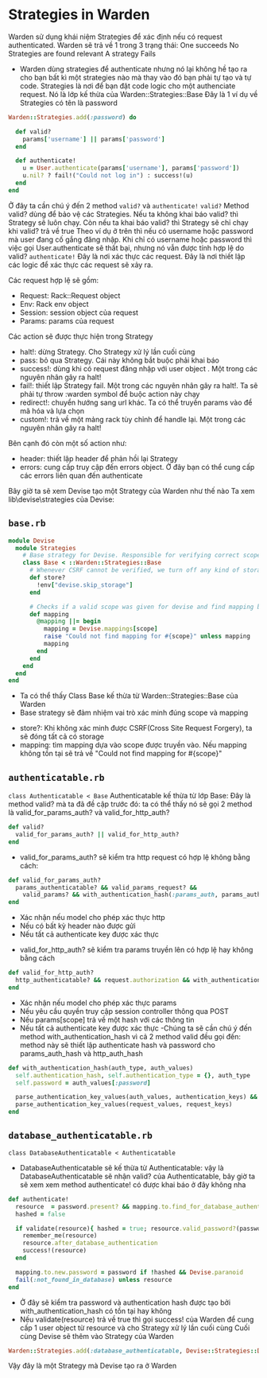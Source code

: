 # Strategies in Warden

Warden sử dụng khái niệm Strategies để xác định nếu có request authenticated. Warden sẽ trả về 1 trong 3 trạng thái:
One succeeds
No Strategies are found relevant
A strategy Fails
* Warden dùng strategies để authenticate nhưng nó lại không hề tạo ra cho bạn bất kì một strategies nào mà thay vào đó bạn phải tự tạo và tự code.
Strategies là nơi để bạn đặt code logic cho một authenciate request.
Nó là lớp kế thừa của Warden::Strategies::Base
Đây là 1 ví dụ về Strategies có tên là password
```ruby
Warden::Strategies.add(:password) do

  def valid?
    params['username'] || params['password']
  end

  def authenticate!
    u = User.authenticate(params['username'], params['password'])
    u.nil? ? fail!("Could not log in") : success!(u)
  end
end
```
Ở đây ta cần chú ý đến 2 method `valid?` và `authenticate!`
`valid?`
Method valid? dùng để bảo vệ các Strategies. Nếu ta không khai báo valid? thì Strategy sẽ luôn chạy. Còn nếu ta khai báo valid? thì Strategy sẽ chỉ chạy khi valid? trả về true
Theo ví dụ ở trên thì nếu có username hoặc password mà user đang cố gắng đăng nhập. Khi chỉ có username hoặc password thì việc gọi User.authenticate sẽ thất bại, nhưng nó vẫn được tính hợp lệ do valid?
`authenticate!`
Đây là nơi xác thực các request. Đây là nơi thiết lập các logic để xác thực các request sẽ xảy ra.

Các request hợp lệ sẽ gồm:
+ Request: Rack::Request object
+ Env:  Rack env object
+ Session: session object của request
+ Params: params của request

Các action sẽ được thực hiện trong Strategy
+ halt!: dừng Strategy. Cho Strategy xử lý lần cuối cùng
+ pass: bỏ qua Strategy. Cái này không bắt buộc phải khai báo
+ success!: dùng khi có request đăng nhập với user object . Một trong các nguyên nhân gây ra halt!
+ fail!: thiết lập Strategy fail. Một trong các nguyên nhân gây ra halt!. Ta sẽ phải tự throw :warden symbol để buộc action này chạy
+ redirect!: chuyển hướng sang url khác. Ta có thể truyền params vào để mã hóa và lựa chọn
+ custom!: trả về một mảng rack tùy chỉnh để handle lại. Một trong các nguyên nhân gây ra halt!

Bên cạnh đó còn một số action như:
+ header: thiết lập header để phản hồi lại Strategy
+ errors: cung cấp truy cập đến errors object. Ở đây bạn có thể cung cấp các errors liên quan đến authenticate


Bây giờ ta sẽ xem Devise tạo một Strategy của Warden như thế nào
Ta xem lib\devise\strategies của Devise:
## `base.rb`
```ruby
module Devise
  module Strategies
    # Base strategy for Devise. Responsible for verifying correct scope and mapping.
    class Base < ::Warden::Strategies::Base
      # Whenever CSRF cannot be verified, we turn off any kind of storage
      def store?
        !env["devise.skip_storage"]
      end

      # Checks if a valid scope was given for devise and find mapping based on this scope.
      def mapping
        @mapping ||= begin
          mapping = Devise.mappings[scope]
          raise "Could not find mapping for #{scope}" unless mapping
          mapping
        end
      end
    end
  end
end
```
- Ta có thể thấy Class Base kế thừa từ Warden::Strategies::Base của Warden
- Base strategy sẽ đảm nhiệm vai trò xác minh đúng scope và mapping
+ store?: Khi không xác minh được CSRF(Cross Site Request Forgery), ta sẽ đóng tất cả có storage
+ mapping: tìm mapping dựa vào scope được truyền vào. Nếu mapping không tồn tại sẽ trả về "Could not find mapping for #{scope}"

## `authenticatable.rb`
`class Authenticatable < Base`
Authenticatable kế thừa từ lớp Base:
Đây là method valid? mà ta đã đề cập trước đó: ta có thể thấy nó sẽ gọi 2 method là valid_for_params_auth? và valid_for_http_auth?
```ruby
def valid?
  valid_for_params_auth? || valid_for_http_auth?
end
```
- valid_for_params_auth? sẽ kiểm tra http request có hợp lệ không bằng cách:

```ruby
def valid_for_params_auth?
  params_authenticatable? && valid_params_request? &&
    valid_params? && with_authentication_hash(:params_auth, params_auth_hash)
end
```
  + Xác nhận nếu model cho phép xác thực http
  + Nếu có bất kỳ header nào được gửi
  + Nếu tất cả authenticate key được xác thực
- valid_for_http_auth? sẽ kiểm tra params truyền lên có hợp lệ hay không bằng cách
```ruby
def valid_for_http_auth?
  http_authenticatable? && request.authorization && with_authentication_hash(:http_auth, http_auth_hash)
end
```
  + Xác nhận nếu model cho phép xác thực params
  + Nếu yêu cầu quyền truy cập session controller  thông qua POST
  + Nếu params[scope] trả về một hash với các thông tin
  + Nếu tất cả authenticate key được xác thực
-Chúng ta sẽ cần chú ý đến method with_authentication_hash vì cả 2 method valid đều gọi đến: method này sẽ thiết lập authenticate hash và password cho params_auth_hash và http_auth_hash
```ruby
def with_authentication_hash(auth_type, auth_values)
  self.authentication_hash, self.authentication_type = {}, auth_type
  self.password = auth_values[:password]

  parse_authentication_key_values(auth_values, authentication_keys) &&
  parse_authentication_key_values(request_values, request_keys)
end
```

## `database_authenticatable.rb`
`class DatabaseAuthenticatable < Authenticatable`
- DatabaseAuthenticatable sẽ kế thừa từ Authenticatable: vậy là DatabaseAuthenticatable sẽ nhận valid? của Authenticatable, bây giờ ta sẽ xem xem method authenticate! có được khai báo ở đây không nha

```ruby
def authenticate!
  resource  = password.present? && mapping.to.find_for_database_authentication(authentication_hash)
  hashed = false

  if validate(resource){ hashed = true; resource.valid_password?(password) }
    remember_me(resource)
    resource.after_database_authentication
    success!(resource)
  end

  mapping.to.new.password = password if !hashed && Devise.paranoid
  fail(:not_found_in_database) unless resource
end
```
  + Ở đây sẽ kiểm tra password và authentication hash được tạo bởi with_authentication_hash có tồn tại hay không
  + Nếu validate(resource) trả về true thì gọi success! của Warden để cung cấp 1 user object từ resource và cho Strategy xử lý lần cuối cùng
Cuối cùng Devise sẽ thêm vào Strategy của Warden
```ruby
Warden::Strategies.add(:database_authenticatable, Devise::Strategies::DatabaseAuthenticatable)
```
Vậy đây là một Strategy mà Devise tạo ra ở Warden

